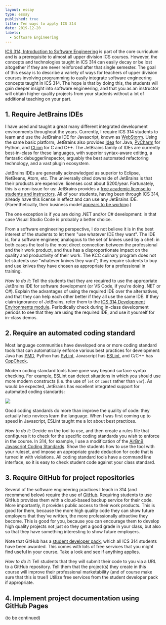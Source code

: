 ```yaml
---
layout: essay
type: essay
published: true
title: Ten ways to apply ICS 314
date: 2019-12-20
labels:
  - Software Engineering
---
```


[ICS 314, Introduction to Software Engineering](http://courses.ics.hawaii.edu/ReviewICS314/) is part of the core curriculum and is a prerequisite to almost all upper division ICS courses.  However, the concepts and technologies taught in ICS 314 can easily decay or be lost altogether if they are never reinforced after that single semester.  The goal of this essay is to describe a variety of ways for teachers of upper division courses involving programming to easily integrate software engineering concepts taught in ICS 314. The hope is that by doing this, the students will gain deeper insight into software engineering, and that you as an instructor will obtain higher quality projects from your students without a lot of additional teaching on your part.

## 1. Require JetBrains IDEs

I have used and taught a great many different integrated development environments throughout the years.  Currently, I require ICS 314 students to learn and use the JetBrains IDE for Javascript, known as [WebStorm](https://www.jetbrains.com/webstorm/). Using the same basic platform, JetBrains also provides [Idea](https://www.jetbrains.com/idea/) for Java, [PyCharm](https://www.jetbrains.com/pycharm/) for Python, and [CLion](https://www.jetbrains.com/clion/) for C and C++.  The JetBrains family of IDEs are currently best-in-class for these languages, with superior syntax-aware editing, a fantastic debugger/inspector, arguably the best automated refactoring technology, and a vast plugin ecosystem.

JetBrains IDEs are generally acknowledged as superior to Eclipse, NetBeans, Atom, etc. The universally cited downside of JetBrains is that their products are expensive: licenses cost about $200/year. Fortunately, this is a non-issue for us: JetBrains provides a [free academic license to students and instructors](https://www.jetbrains.com/student/).  All of your students, having been through ICS 314, already have this license in effect and can use any JetBrains IDE. (Parenthetically, their business model [appears to be working](https://twitter.com/chetanp/status/1205907182396395525).)

The one exception is if you are doing .NET and/or C# development: in that case Visual Studio Code is probably a better choice.

From a software engineering perspective, I do not believe it is in the best interest of the students to let them "use whatever IDE they want".  The IDE is, for a software engineer, analogous to the set of knives used by a chef: in both cases the tool is the most direct connection between the professional and their work product, and thus has a disproportionate impact on the quality and productivity of their work. The KCC culinary program does not let students use "whatever knives they want"; they require students to buy and use knives they have chosen as appropriate for a professional in training.

*How to do it:* Tell the students that they are required to use the appropriate JetBrains IDE for software development (or VS Code, if you're doing .NET or C#). Explain the advantages of using the required IDE over the alternatives, and that they can help each other better if they all use the same IDE. If they claim ignorance of JetBrains, refer them to the [ICS 314 Development Environments module](http://courses.ics.hawaii.edu/ReviewICS314/modules/development-environments/). Periodically check during in-class development periods to see that they are using the required IDE, and use it yourself for in-class demos.

## 2. Require an automated coding standard

Most language communities have developed one or more coding standard tools that can automatically enforce various best practices for development: Java has [PMD](https://pmd.github.io/), Python has [PyLint](http://pylint.pycqa.org/en/latest/), Javascript has [ESLint](https://eslint.org/), and C/C++ has [CppCheck](http://cppcheck.sourceforge.net/).

Modern coding standard tools have gone way beyond surface syntax checking. For example, ESLint can detect situations in which you should use more modern constructs (i.e. the use of `let` or `const` rather than `var`). As would be expected, JetBrains has excellent integrated support for automated coding standards:

<img class="ui responsive image" src="{{ site.baseurl }}/images/ten-ways-eslint-example.png">

Good coding standards do more than improve the quality of code: they actually help novices learn the language. When I was first coming up to speed in Javascript, ESLint taught me a lot about best practices.

*How to do it:* Decide on the tool to use, and then create a rules file that configures it to check for the specific coding standards you wish to enforce in the course.  In 314, for example, I use a modification of the [AirBnB Javascript Coding Standards](https://www.npmjs.com/package/eslint-config-airbnb).  Show the students how to use the tool with your ruleset, and impose an appropriate grade deduction for code that is turned in with violations.  All coding standard tools have a command line interface, so it is easy to check student code against your class standard.

## 3. Require GitHub for project repositories

Several of the software engineering practices I teach in 314 (and recommend below) require the use of [GitHub](https://github.com/). Requiring students to use GitHub provides them with a cloud-based backup service for their code. More importantly, it provides public access to their work products. This is good for them, because the more high quality code they can show future employers that they've written, the more professionally attractive they become.  This is good for you, because you can encourage them to develop high quality projects not just so they get a good grade in your class, but also so that they have something interesting to show future employers.

Note that GitHub has a [student developer pack](https://education.github.com/pack), which all ICS 314 students have been awarded. This comes with lots of free services that you might find useful in your course.  Take a look and see if anything applies.

*How to do it:*  Tell students that they will submit their code to you via a URL to a GitHub repository. Tell them that the project(s) they create in this course will improve their professional marketability (and of course make sure that this is true!) Utilize free services from the student developer pack if appropriate.

## 4. Implement project documentation using GitHub Pages

(to be continued)



















